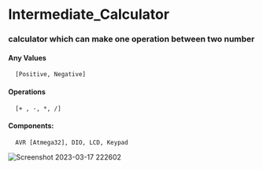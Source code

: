 # Intermediate_Calculator
### calculator which can make one operation between two number

#### Any Values
      [Positive, Negative]

#### Operations
      [+ , -, *, /]
#### Components:
      AVR [Atmega32], DIO, LCD, Keypad

![Screenshot 2023-03-17 222602](https://github.com/khloodelhosseny/Intermediate_Calculator/assets/165456810/919842c9-e80c-448f-94f1-7e65ede7febe)

